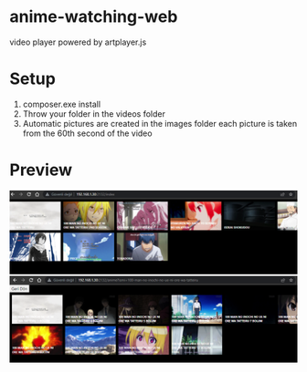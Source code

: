 # anime-watching-web
video player powered by artplayer.js

# Setup

1. composer.exe install
2. Throw your folder in the videos folder
3. Automatic pictures are created in the images folder each picture is taken from the 60th second of the video

# Preview

![Alt text](images/pre1.png)
![Alt text](images/pre2.png)
